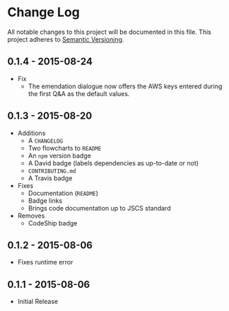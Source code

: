 # Change Log
All notable changes to this project will be documented in this file.
This project adheres to [Semantic Versioning](http://semver.org/).

## 0.1.4 - 2015-08-24
* Fix
    * The emendation dialogue now offers the AWS keys entered
      during the first Q&A as the default values.

## 0.1.3 - 2015-08-20
* Additions
    * A `CHANGELOG`
    * Two flowcharts to `README`
    * An `npm` version badge
    * A David badge (labels dependencies as up-to-date or not)
    * `CONTRIBUTING.md`
    * A Travis badge
* Fixes
    * Documentation (`README`)
    * Badge links
    * Brings code documentation up to JSCS standard
* Removes
    * CodeShip badge

## 0.1.2 - 2015-08-06
* Fixes runtime error

## 0.1.1 - 2015-08-06
* Initial Release
